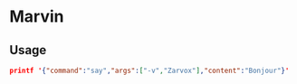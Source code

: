 # Marvin
## Usage
```json
printf '{"command":"say","args":["-v","Zarvox"],"content":"Bonjour"}' | nc localhost 8000
```
